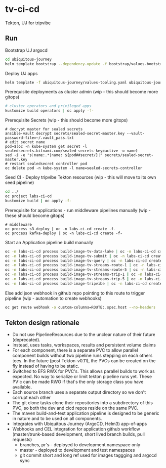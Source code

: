 # tv-ci-cd

Tekton, UJ for tripvibe

## Run

Bootstrap UJ argocd
```bash
cd ubiquitous-journey
helm template bootstrap --dependency-update -f bootstrap/values-bootstrap.yaml bootstrap | oc apply -f-
```

Deploy UJ apps
```bash
helm template -f ubiquitous-journey/values-tooling.yaml ubiquitous-journey/ | oc apply -n labs-ci-cd -f-
```

Prerequisite deployments as cluster admin (wip - this should become more gitops)
```bash
# cluster operators and privileged apps
kustomize build operators | oc apply -f-
```

Prerequisite Secrets (wip - this should become more gitops)
```
# decrypt master for sealed secrets
ansible-vault decrypt secrets/sealed-secret-master.key --vault-password-file=~/.vault_pass.txt
# edit secret name
pod=$(oc -n kube-system get secret -l sealedsecrets.bitnami.com/sealed-secrets-key=active -o name)
sed -i -e "s|name:.*|name: ${pod##secret/}|" secrets/sealed-secret-master.key
# restart sealedsecret controller pod
oc delete pod -n kube-system -l name=sealed-secrets-controller
```

Seed CI - Deploy tripvibe Tekton resources (wip - this will move to its own seed pipeline)
```bash
cd ../
oc project labs-ci-cd
kustomize build | oc apply -f-
```

Prerequisite for applications - run middleware pipelines manually (wip - these should become gitops)
```
# middleware
oc process s3-deploy | oc -n labs-ci-cd create -f-
oc process kafka-deploy | oc -n labs-ci-cd create -f-
```

Start an Application pipeline build manually
```bash
oc -n labs-ci-cd process build-image-tv-data-lake | oc -n labs-ci-cd create -f-
oc -n labs-ci-cd process build-image-tv-submit | oc -n labs-ci-cd create -f-
oc -n labs-ci-cd process build-image-tv-query | oc -n labs-ci-cd create -f-
oc -n labs-ci-cd process build-image-tv-streams-route-1 | oc -n labs-ci-cd create -f-
oc -n labs-ci-cd process build-image-tv-streams-route-5 | oc -n labs-ci-cd create -f-
oc -n labs-ci-cd process build-image-tv-streams-trip-1 | oc -n labs-ci-cd create -f-
oc -n labs-ci-cd process build-image-tv-streams-trip-5 | oc -n labs-ci-cd create -f-
oc -n labs-ci-cd process build-image-tripvibe | oc -n labs-ci-cd create -f-
```

Else add json webhook in github repo pointing to this route to trigger pipeline (wip - automation to create webhooks)
```bash
oc get route webhook -o custom-columns=ROUTE:.spec.host --no-headers
```

## Tekton design rationale

- Do not use PipelineResources due to the unclear nature of their future (deprecated).
- Instead, uses tasks, workspaces, results and persistent volume claims
- For each component, there is a separate PVC to allow parallel component builds without two pipeline runs stepping on each others toes. In the future (post Tekton-v0.11), the PVCs can be created on the fly instead of having to be static.
- Switched to EFS RWX for PVC's. This allows parallel builds to work as expected. No way to serialize or limit tekton pipeline runs yet. These PV'c can be made RWO if that's the only storage class you have available.
- Each source branch uses a separate output directory so we don't corrupt each other
- The git clone tasks clone their repositories into a subdirectory of this PVC, so both the dev and cicd repos reside on the same PVC.
- The maven build-and-test application pipeline is designed to be generic in nature and to be used on all components.
- Integrates with Ubiquitous Journey (ArgoCD, Helm3) app-of-apps
- Webhooks and CEL integration for application github workflow (master/trunk-based development, short lived branch builds, pull requests)
  - branches, pr's - deployed to development namespace only
  - master - deployed to development and test namespaces
  - git commit short and long ref used for images taggging and argocd sync
